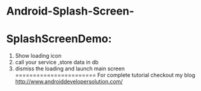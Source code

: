 Android-Splash-Screen-
======================

SplashScreenDemo:
==================
  1. Show loading icon 
  2. call your service ,store data in db 
  3. dismiss the loading and launch main screen
=======================
For complete tutorial checkout my blog
http://www.androiddevelopersolution.com/